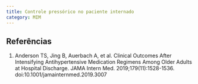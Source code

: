 ```yaml
---
title: Controle pressórico no paciente internado
category: MIM
---
```



## Referências

1. Anderson TS, Jing B, Auerbach A, et al. Clinical Outcomes After Intensifying Antihypertensive Medication Regimens Among Older Adults at Hospital Discharge. JAMA Intern Med. 2019;179(11):1528-1536. doi:10.1001/jamainternmed.2019.3007